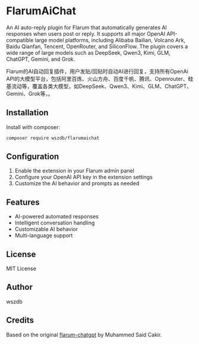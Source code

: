 # FlarumAiChat

An AI auto-reply plugin for Flarum that automatically generates AI responses when users post or reply. It supports all major OpenAI API-compatible large model platforms, including Alibaba Bailian, Volcano Ark, Baidu Qianfan, Tencent, OpenRouter, and SiliconFlow. The plugin covers a wide range of large models such as DeepSeek, Qwen3, Kimi, GLM, ChatGPT, Gemini, and Grok.

Flarum的AI自动回复插件，用户发贴/回贴时自动AI进行回复，支持所有OpenAi API的大模型平台，包括阿里百炼、火山方舟、百度千帆、腾讯、Openrouter、硅基流动等，覆盖各类大模型，如DeepSeek、Qwen3、Kimi、GLM、ChatGPT、Gemini、Grok等，。

## Installation

Install with composer:

```bash
composer require wszdb/flarumaichat
```

## Configuration

1. Enable the extension in your Flarum admin panel
2. Configure your OpenAI API key in the extension settings
3. Customize the AI behavior and prompts as needed

## Features

- AI-powered automated responses
- Intelligent conversation handling
- Customizable AI behavior
- Multi-language support

## License

MIT License

## Author

wszdb

## Credits

Based on the original [flarum-chatgpt](https://github.com/muhammedsaidckr/flarum-chatgpt) by Muhammed Said Cakir.

